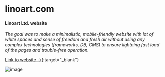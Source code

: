 # linoart.com
#### Linoart Ltd. website

_The goal was to make a minimalistic, mobile-friendly website with lot of white spaces and sense of freedom and fresh air without using any complex technologies (frameworks, DB, CMS) to ensure lightning fast load of the pages and trouble-free operation._

[Link to website ->](https://www.linoart.com){:target="_blank"}

![image](https://github.com/Nikolay-St-D/linoart.com/assets/126271396/986481c8-3522-46b1-b8aa-11f4248d148c)
